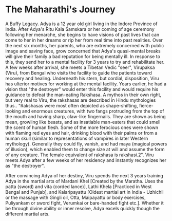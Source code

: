 # The Maharathi's Journey
A Buffy Legacy.
Adya is a 12 year old girl living in the Indore Province of India. After Adya's Ritu Kala Samskara or her coming of age ceremony following her menarche, she begins to have visions of past lives that can come to her in her dreams or rip her from real time into past realities. Over the next six months, her parents, who are extremely concerned with public image and saving face, grow concerned that Adya's quasi-mental breaks will give their family a bad reputation for being mentally ill. In response to this, they send her to a mental facility for 3 years to try and rehabilitate her. A few weeks after arrival, she meets a Tibetan Vedic "seer", Virupaksa (Viru), from Bengal who visits the facility to guide the patients toward recovery and healing. Underneath his stern, but cordial, disposition, Viru has ulterior motives for working at the mental facility. Years earlier, he had a vision that "the destroyer" would enter this facility and would require his guidance to defeat the man-eating Rakshasa. A mythos in their own right, but very real to Viru, the rakshasas are described in Hindu mythologies thus.. "Rakshasas were most often depicted as shape-shifting, fierce-looking and enormous creatures, with two fangs protruding from the top of the mouth and having sharp, claw-like fingernails. They are shown as being mean, growling like beasts, and as insatiable man-eaters that could smell the scent of human flesh. Some of the more ferocious ones were shown with flaming red eyes and hair, drinking blood with their palms or from a human skull (similar to representations of vampires in later Western mythology). Generally they could fly, vanish, and had maya (magical powers of illusion), which enabled them to change size at will and assume the form of any creature. The female equivalent of rakshasa is rakshasi.[2](WIKI)". Viru meets Adya after a few weeks of her residency and instantly recognizes her as "the destroyer". 

After convincing Adya of her destiny, Viru spends the next 3 years training Adya in the martial arts of Mardani Khel [Created by the Maratha. Uses the patta (sword) and vita (corded lance)], Lathi Khela [Practiced in West Bengal and Punjab], and  Kalaripayattu [Oldest martial art in India - Uzhichil or the massage with Gingli oil, Otta, Maipayattu or body exercises, Puliyankam or sword fight, Verumkai or bare-handed fight etc.]. Whether it be through divine ability or inner resolve, Adya excels quickly though the different martial arts. 
